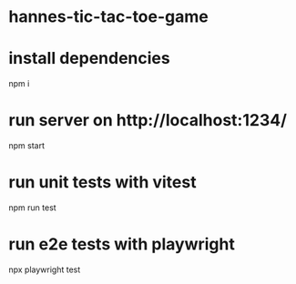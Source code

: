 # hannes-tic-tac-toe-game

# install dependencies

npm i

# run server on http://localhost:1234/

npm start

# run unit tests with vitest

npm run test

# run e2e tests with playwright

npx playwright test
